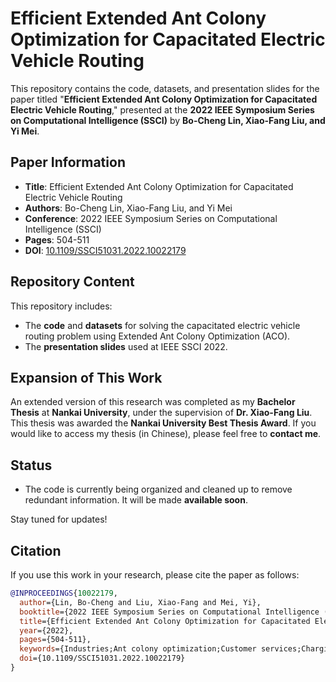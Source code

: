 # Efficient Extended Ant Colony Optimization for Capacitated Electric Vehicle Routing

This repository contains the code, datasets, and presentation slides for the paper titled "**Efficient Extended Ant Colony Optimization for Capacitated Electric Vehicle Routing**," presented at the **2022 IEEE Symposium Series on Computational Intelligence (SSCI)** by **Bo-Cheng Lin, Xiao-Fang Liu, and Yi Mei**.

## Paper Information

- **Title**: Efficient Extended Ant Colony Optimization for Capacitated Electric Vehicle Routing
- **Authors**: Bo-Cheng Lin, Xiao-Fang Liu, and Yi Mei
- **Conference**: 2022 IEEE Symposium Series on Computational Intelligence (SSCI)
- **Pages**: 504-511
- **DOI**: [10.1109/SSCI51031.2022.10022179](https://doi.org/10.1109/SSCI51031.2022.10022179)

## Repository Content

This repository includes:
- The **code** and **datasets** for solving the capacitated electric vehicle routing problem using Extended Ant Colony Optimization (ACO).
- The **presentation slides** used at IEEE SSCI 2022.

## Expansion of This Work

An extended version of this research was completed as my **Bachelor Thesis** at **Nankai University**, under the supervision of **Dr. Xiao-Fang Liu**. This thesis was awarded the **Nankai University Best Thesis Award**. If you would like to access my thesis (in Chinese), please feel free to **contact me**.

## Status

- The code is currently being organized and cleaned up to remove redundant information. It will be made **available soon**.

Stay tuned for updates!

## Citation

If you use this work in your research, please cite the paper as follows:

```bibtex
@INPROCEEDINGS{10022179,
  author={Lin, Bo-Cheng and Liu, Xiao-Fang and Mei, Yi},
  booktitle={2022 IEEE Symposium Series on Computational Intelligence (SSCI)}, 
  title={Efficient Extended Ant Colony Optimization for Capacitated Electric Vehicle Routing}, 
  year={2022},
  pages={504-511},
  keywords={Industries;Ant colony optimization;Customer services;Charging stations;Routing;Electric vehicles;Batteries;Ant colony optimization (ACO);capacitated vehicle routing problem (VRP);combinatorial optimization;electric vehicle (EV) routing problem;vehicle charging problem},
  doi={10.1109/SSCI51031.2022.10022179}
}
